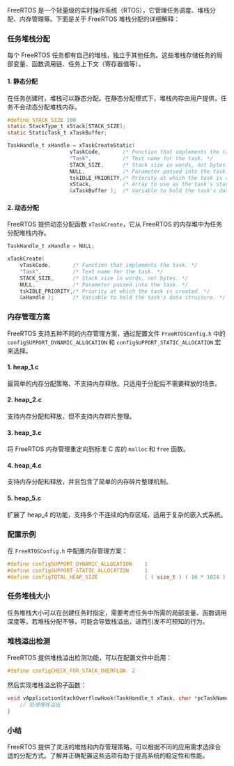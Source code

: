 <!--
 * @Author: Ashington ashington258@proton.me
 * @Date: 2024-08-02 16:57:00
 * @LastEditors: Ashington ashington258@proton.me
 * @LastEditTime: 2024-08-02 16:57:07
 * @FilePath: \Embedded_Systems_Note\1.嵌入式基本知识\6.堆栈空间\FreeRTOS_堆栈.md
 * @Description: 请填写简介
 * 联系方式:921488837@qq.com
 * Copyright (c) 2024 by ${git_name_email}, All Rights Reserved. 
-->
FreeRTOS 是一个轻量级的实时操作系统（RTOS），它管理任务调度、堆栈分配、内存管理等。下面是关于 FreeRTOS 堆栈分配的详细解释：

### 任务堆栈分配
每个 FreeRTOS 任务都有自己的堆栈，独立于其他任务。这些堆栈存储任务的局部变量、函数调用链、任务上下文（寄存器值等）。

#### 1. 静态分配
在任务创建时，堆栈可以静态分配。在静态分配模式下，堆栈内存由用户提供，任务不会动态分配堆栈内存。

```c
#define STACK_SIZE 100
static StackType_t xStack[STACK_SIZE];
static StaticTask_t xTaskBuffer;

TaskHandle_t xHandle = xTaskCreateStatic(
                    vTaskCode,       /* Function that implements the task. */
                    "Task",          /* Text name for the task. */
                    STACK_SIZE,      /* Stack size in words, not bytes. */
                    NULL,            /* Parameter passed into the task. */
                    tskIDLE_PRIORITY,/* Priority at which the task is created. */
                    xStack,          /* Array to use as the task's stack. */
                    &xTaskBuffer );  /* Variable to hold the task's data structure. */
```

#### 2. 动态分配
FreeRTOS 提供动态分配函数 `xTaskCreate`，它从 FreeRTOS 的内存堆中为任务分配堆栈内存。

```c
TaskHandle_t xHandle = NULL;

xTaskCreate(
    vTaskCode,       /* Function that implements the task. */
    "Task",          /* Text name for the task. */
    STACK_SIZE,      /* Stack size in words, not bytes. */
    NULL,            /* Parameter passed into the task. */
    tskIDLE_PRIORITY,/* Priority at which the task is created. */
    &xHandle );      /* Variable to hold the task's data structure. */
```

### 内存管理方案
FreeRTOS 支持五种不同的内存管理方案，通过配置文件 `FreeRTOSConfig.h` 中的 `configSUPPORT_DYNAMIC_ALLOCATION` 和 `configSUPPORT_STATIC_ALLOCATION` 宏来选择。

#### 1. heap_1.c
最简单的内存分配策略，不支持内存释放。只适用于分配后不需要释放的场景。

#### 2. heap_2.c
支持内存分配和释放，但不支持内存碎片整理。

#### 3. heap_3.c
将 FreeRTOS 内存管理重定向到标准 C 库的 `malloc` 和 `free` 函数。

#### 4. heap_4.c
支持内存分配和释放，并且包含了简单的内存碎片整理机制。

#### 5. heap_5.c
扩展了 heap_4 的功能，支持多个不连续的内存区域，适用于复杂的嵌入式系统。

### 配置示例
在 `FreeRTOSConfig.h` 中配置内存管理方案：

```c
#define configSUPPORT_DYNAMIC_ALLOCATION    1
#define configSUPPORT_STATIC_ALLOCATION     1
#define configTOTAL_HEAP_SIZE               ( ( size_t ) ( 16 * 1024 ) ) // 16KB
```

### 任务堆栈大小
任务堆栈大小可以在创建任务时指定，需要考虑任务中所需的局部变量、函数调用深度等。若堆栈分配不够，可能会导致栈溢出，进而引发不可预知的行为。

### 堆栈溢出检测
FreeRTOS 提供堆栈溢出检测功能，可以在配置文件中启用：

```c
#define configCHECK_FOR_STACK_OVERFLOW  2
```

然后实现堆栈溢出钩子函数：

```c
void vApplicationStackOverflowHook(TaskHandle_t xTask, char *pcTaskName) {
    // 处理堆栈溢出
}
```

### 小结
FreeRTOS 提供了灵活的堆栈和内存管理策略，可以根据不同的应用需求选择合适的分配方式。了解并正确配置这些选项有助于提高系统的稳定性和性能。